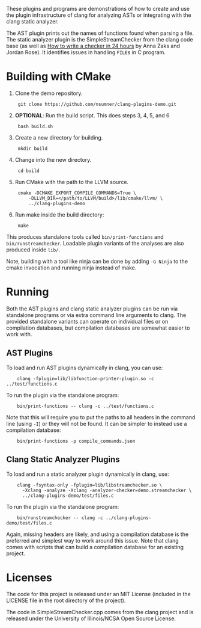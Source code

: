 These plugins and programs are demonstrations of how to create and use the
plugin infrastructure of clang for analyzing ASTs or integrating with the
clang static analyzer.

The AST plugin prints out the names of functions found when parsing a file.
The static analyzer plugin is the SimpleStreamChecker from the clang code
base (as well as [How to write a checker in 24 hours][0] by Anna Zaks and
Jordan Rose). It identifies issues in handling `FILE`s in C program.

Building with CMake
==============================================
1. Clone the demo repository.

        git clone https://github.com/nsumner/clang-plugins-demo.git

2. **OPTIONAL**: Run the build script. This does steps 3, 4, 5, and 6

        bash build.sh

3. Create a new directory for building.

        mkdir build

4. Change into the new directory.

        cd build

5. Run CMake with the path to the LLVM source.

        cmake -DCMAKE_EXPORT_COMPILE_COMMANDS=True \
            -DLLVM_DIR=</path/to/LLVM/build>/lib/cmake/llvm/ \
            ../clang-plugins-demo

6. Run make inside the build directory:

        make

This produces standalone tools called `bin/print-functions` and
`bin/runstreamchecker`. Loadable plugin variants of the analyses are also
produced inside `lib/`.

Note, building with a tool like ninja can be done by adding `-G Ninja` to
the cmake invocation and running ninja instead of make.

Running
==============================================

Both the AST plugins and clang static analyzer plugins can be run via
standalone programs or via extra command line arguments to clang. The
provided standalone variants can operate on individual files or on
compilation databases, but compilation databases are somewhat easier to
work with.

AST Plugins
-------------

To load and run AST plugins dynamically in clang, you can use:

        clang -fplugin=lib/libfunction-printer-plugin.so -c ../test/functions.c

To run the plugin via the standalone program:

        bin/print-functions -- clang -c ../test/functions.c

Note that this will require you to put the paths to all headers in the command
line (using `-I`) or they will not be found. It can be simpler to instead use
a compilation database:

        bin/print-functions -p compile_commands.json

Clang Static Analyzer Plugins
-----------------------------

To load and run a static analyzer plugin dynamically in clang, use:

        clang -fsyntax-only -fplugin=lib/libstreamchecker.so \
          -Xclang -analyze -Xclang -analyzer-checker=demo.streamchecker \
          ../clang-plugins-demo/test/files.c

To run the plugin via the standalone program:

        bin/runstreamchecker -- clang -c ../clang-plugins-demo/test/files.c

Again, missing headers are likely, and using a compilation database is the
preferred and simplest way to work around this issue. Note that clang comes
with scripts that can build a compilation database for an existing project.


Licenses
==========
The code for this project is released under an MIT License (included in the
LICENSE file in the root directory of the project).

The code in SimpleStreamChecker.cpp comes from the clang project and is
released under the University of Illinois/NCSA Open Source License.

[0]: http://llvm.org/devmtg/2012-11/Zaks-Rose-Checker24Hours.pdf

